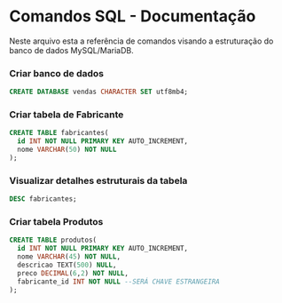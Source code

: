# Comandos SQL - Documentação

Neste arquivo esta a referência de comandos visando a estruturação do banco de dados MySQL/MariaDB.

### Criar banco de dados

```sql
CREATE DATABASE vendas CHARACTER SET utf8mb4;
```

### Criar tabela de Fabricante

```sql
CREATE TABLE fabricantes(
  id INT NOT NULL PRIMARY KEY AUTO_INCREMENT,
  nome VARCHAR(50) NOT NULL
);
```
### Visualizar detalhes estruturais da tabela

```sql
DESC fabricantes;
```

### Criar tabela Produtos

```sql
CREATE TABLE produtos(
  id INT NOT NULL PRIMARY KEY AUTO_INCREMENT,
  nome VARCHAR(45) NOT NULL,
  descricao TEXT(500) NULL,
  preco DECIMAL(6,2) NOT NULL,
  fabricante_id INT NOT NULL --SERÁ CHAVE ESTRANGEIRA
);
```